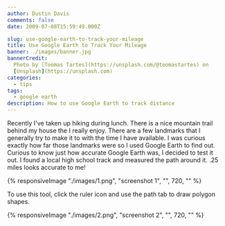 ```yaml
---
author: Dustin Davis
comments: false
date: 2009-07-08T15:59:49.000Z

slug: use-google-earth-to-track-your-mileage
title: Use Google Earth to Track Your Mileage
banner: ./images/banner.jpg
bannerCredit:
  Photo by [Toomas Tartes](https://unsplash.com/@toomastartes) on
  [Unsplash](https://unsplash.com)
categories:
  - tips
tags:
  - google earth
description: How to use Google Earth to track distance
---
```


Recently I've taken up hiking during lunch. There is a nice mountain trail
behind my house the I really enjoy. There are a few landmarks that I generally
try to make it to with the time I have available. I was curious exactly how far
those landmarks were so I used Google Earth to find out. Curious to know just
how accurate Google Earth was, I decided to test it out. I found a local high
school track and measured the path around it. .25 miles looks accurate to me!

{% responsiveImage "./images/1.png", "screenshot 1", "", 720, "" %}

To use this tool, click the ruler icon and use the path tab to draw polygon
shapes.

{% responsiveImage "./images/2.png", "screenshot 2", "", 720, "" %}
